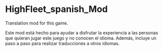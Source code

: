 # HighFleet_spanish_Mod
Translation mod for this game.

Este mod está hecho para ayudar a disfrutar la experiencia a las personas que quieran jugar este juego y no conocen el idioma. Además, incluye un paso a paso para realizar traducciones a otros idiomas.
